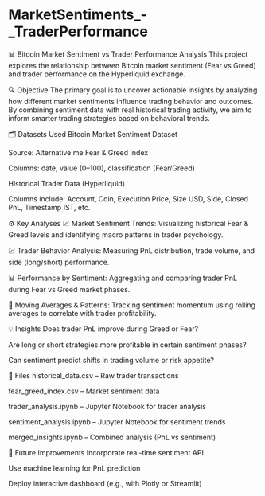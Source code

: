 # MarketSentiments_-_TraderPerformance
📊 Bitcoin Market Sentiment vs Trader Performance Analysis
This project explores the relationship between Bitcoin market sentiment (Fear vs Greed) and trader performance on the Hyperliquid exchange.

🔍 Objective
The primary goal is to uncover actionable insights by analyzing how different market sentiments influence trading behavior and outcomes. By combining sentiment data with real historical trading activity, we aim to inform smarter trading strategies based on behavioral trends.

🗂️ Datasets Used
Bitcoin Market Sentiment Dataset

Source: Alternative.me Fear & Greed Index

Columns: date, value (0–100), classification (Fear/Greed)

Historical Trader Data (Hyperliquid)

Columns include: Account, Coin, Execution Price, Size USD, Side, Closed PnL, Timestamp IST, etc.

⚙️ Key Analyses
📈 Market Sentiment Trends:
Visualizing historical Fear & Greed levels and identifying macro patterns in trader psychology.

💹 Trader Behavior Analysis:
Measuring PnL distribution, trade volume, and side (long/short) performance.

📊 Performance by Sentiment:
Aggregating and comparing trader PnL during Fear vs Greed market phases.

🔁 Moving Averages & Patterns:
Tracking sentiment momentum using rolling averages to correlate with trader profitability.

💡 Insights
Does trader PnL improve during Greed or Fear?

Are long or short strategies more profitable in certain sentiment phases?

Can sentiment predict shifts in trading volume or risk appetite?

📁 Files
historical_data.csv – Raw trader transactions

fear_greed_index.csv – Market sentiment data

trader_analysis.ipynb – Jupyter Notebook for trader analysis

sentiment_analysis.ipynb – Jupyter Notebook for sentiment trends

merged_insights.ipynb – Combined analysis (PnL vs sentiment)

🚀 Future Improvements
Incorporate real-time sentiment API

Use machine learning for PnL prediction

Deploy interactive dashboard (e.g., with Plotly or Streamlit)

